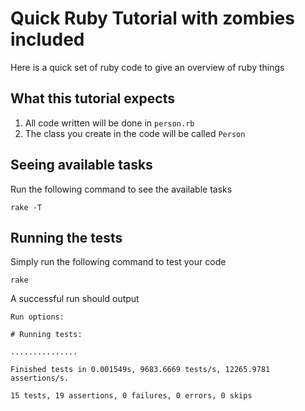 # Quick Ruby Tutorial with zombies included

Here is a quick set of ruby code to give an overview of ruby things


## What this tutorial expects

1. All code written will be done in ```person.rb```
2. The class you create in the code will be called ```Person```


## Seeing available tasks

Run the following command to see the available tasks

    rake -T

## Running the tests

Simply run the following command to test your code

    rake
  
A successful run should output

    Run options: 

    # Running tests:

    ...............

    Finished tests in 0.001549s, 9683.6669 tests/s, 12265.9781 assertions/s.

    15 tests, 19 assertions, 0 failures, 0 errors, 0 skips
